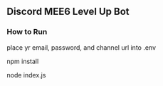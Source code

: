 ## Discord MEE6 Level Up Bot


### How to Run
place yr email, password, and channel url into .env

npm install

node index.js